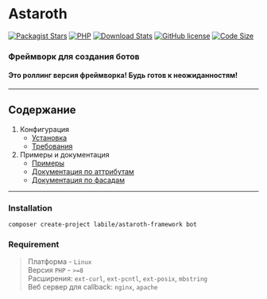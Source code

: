 # Astaroth

[![Packagist Stars](https://img.shields.io/packagist/stars/labile/astaroth-core)](https://packagist.org/packages/labile/astaroth-core/stats)
[![PHP](https://img.shields.io/packagist/php-v/labile/astaroth-core)](https://github.com/labi-le/astaroth-core)
[![Download Stats](https://img.shields.io/packagist/dt/labile/astaroth-core)](https://packagist.org/packages/labile/astaroth-core/stats)
[![GitHub license](https://img.shields.io/badge/license-MIT-green.svg)](https://github.com/labi-le/astaroth-core/blob/main/LICENSE)
[![Code Size](https://img.shields.io/github/languages/code-size/labi-le/astaroth-core)](https://github.com/labi-le/astaroth-core)

### Фреймворк для создания ботов

#### Это роллинг версия фреймворка! Будь готов к неожиданностям!

___

## Содержание

1. Конфигурация
    + [Установка](#Installation)
    + [Требования](#Requirement)
2. Примеры и документация
    + [Примеры](app/Command/Example)
    + [Документация по аттрибутам](doc/attribute.md)
    + [Документация по фасадам](doc/facade.md)

___

### Installation

```
composer create-project labile/astaroth-framework bot
```

### Requirement

> Платформа - `Linux`\
> Версия `PHP` - `>=8`\
> Расширения: `ext-curl`, `ext-pcntl`, `ext-posix`, `mbstring`\
> Веб сервер для callback: `nginx`, `apache`